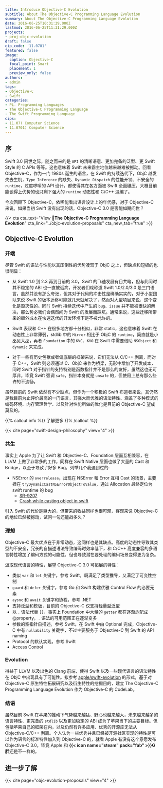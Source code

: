 ```yaml
---
title: Introduce Objective-C Evolution
subtitle: About The Objective-C Programming Language Evolution
summary: About The Objective-C Programming Language Evolution
date: 2016-06-25T10:31:29.000Z
lastmod: 2016-06-25T11:31:29.000Z
projects:
- proj-objc-evolution
draft: false
cip_code: '11.0701'
featured: false
image:
  caption: Objective-C
  focal_point: Smart
  placement: 1
  preview_only: false
authors:
- admin
tags:
- Objective-C
- Swift
categories:
- PL. Programming Languages
- The Objective-C Programming Language
- The Swift Programming Language
cips:
- 11.07) Computer Science
- 11.0701) Computer Science
---
```


## 序

Swift 3.0 问世之际，随之而来的是 `API` 的清晰语意、更加完备的泛型、更 Swift Style 的 C APIs 等等。这也意味着 Swift 未来霸主地位越来越难被撼动。回看 Objective-C，作为一门 1980s 诞生的语言，在 Swift 的持续迭代下，ObjC 越发失去生机，`Type Inference` 的缺失、`Dynamic Dispatch` 的性能开销、不安全的 `runtime`，过度啰嗦的 API 设计，都使得其在各方面被 Swift 全面碾压，大概目前能谈得上优势的也只剩下强大的 `runtime` 动态性和 C/C++ 混编了。

今次回顾下 Objective-C，依稀能看出语言设计上的年代感，对于 Objective-C 来说，如果当初 Swift 没有出现的话，Objective-C 3.0 是否能如期问世？

{{< cta cta_text="View **The Objective-C Programming Language Evolution**" cta_link="../objc-evolution-proposals" cta_new_tab="true" >}}

## Objective-C Evolution

### 开端

尽管 Swift 的语法与性能以其压倒性的优势凌驾于 ObjC 之上，但缺点和短板的也很明显：

- 从 Swift 1.0 到 2.3 再到目前的 3.0，Swift 的飞速发展有目共睹，但与此同时其不稳定的 ABI 也一直被诟病，开发者们戏称道 Swift 1.0/2.0/3.0 是三门语言，虽然并没有那么夸张，但其对于代码的冲击性是确确实实的，对于小型团队来说 Swift 的版本迁移可能就几天就解决了，然而对大型项目来说，这个变化是毁灭性的。同时 Swift 持续迭代中产生的 `bug`、`issue` 并不能被很快的解决，那么势必我们会偶然间为 Swift 的发展而踩坑。通常来说，这些迁移所带来的额外成本在快速迭代的开发环境下是不被允许的。

- Swift 表现和 C++ 在很多地方都十分相似，非常 static，这也意味着 Swift 在动态性上非常薄弱，stdlib 中的 `Mirror` 相比于 ObjC 的 `runtime`，简直就是小巫见大巫，再者 `Foundation` 中的 `KVC`、`KVO` 在 Swift 中需要借助 `NSObject` 和 `dynamic` 来完成。

- 对于一些有历史包袱或者偏底层的框架来说，它们无法从 C/C++ 剥离，而对于 C++，Swift 则必须通过 C、ObjC 来作为桥梁，无形中增加了开发成本，同时 Swift 对于指针的支持特别是函数指针并不是那么的友好，虽然这也无可厚非，毕竟 Swift 强调 `safe`，指针本身就是 `unsafe` 的，但使用上总有那么些许的不流畅。

虽然目前的 Swift 依然有不少缺点，但作为一个积极的 Swift 布道者来说，其仍然是我目前为止评价最高的一门语言，其强大而优雅的语法特性、涵盖了多种模式的编码环境、内存管理哲学、以及针对性能所做的优化是目前的 Objective-C 望成莫及的。

{{% callout info %}} 了解更多 {{% /callout %}}

{{< cite page="swift-design-philosophy" view="4" >}} 


### 共生

事实上 Apple 为了让 Swift 和 Objective-C、Foundation 层面互相兼容，在 LLVM 上做了非常多的工作，同样在 Swift Native 层面也做了大量的 Cast 和 Bridge，以至于导致了好多 Bug，列举几个我遇到过的:

- NSError 的 `overrelease`，出现在 NSError 和 Error 互相 Cast 的场景，主要挂在 `tryDynamicCastNSErrorObjectToValue`，通过 Allocation 最终定位为 swift runtime 的 bug
    - [SR-9207](https://bugs.swift.org/browse/SR-9207)
    - [Crash while casting object in swift](https://stackoverflow.com/questions/62410980/crash-while-casting-object-in-swift)

引入 Swift 的代价是巨大的，但带来的收益同样也很可观，客观来说 Objective-C 的地位已然被撼动，试问一句还能战多久？


### 理想

Objective-C 最大优点在于非常动态，这同样也是其缺点。高度的动态性导致其类型的不安全，冗长的自描述语法导致编码时效率低下，和 C/C++ 高度兼容的多语言特性增加了编码方式的可能性，但也导致潜在要处理的编码场景变得更为复杂。

汲取现代语言的特性，展望 Objective-C 3.0 可拓展的特性： 

- 类似 `var` 和 `let` 关键字，参考 Swift，既满足了类型推导，又满足了可变性控制
- `guard` 和 `defer` 关键字，参考 Go 和 Swift  构建优雅 Control Flow 的必要元素
- `aysnc` 和 `await` 关键字和协程，参考 .NET
- 支持泛型和模版，目前的 Objective-C 仅支持轻量型泛型
- 以 `.` 语法代替 `[]`，事实上 Foundation 中大量的 `getter` 都在逐渐适配成 @property，`.` 语法的可用范围正在逐渐变多
- 参数的空指针自描述，参考 Swift，在 Swift 中由 Optional 完成，Objective-C 中有 `nullability` 关键字，不过主要服务于 Objective-C 到 Swift 的 API naming
- Protocol 的默认实现，参考 Swift
- Access Control

### Evolution

得益于 LLVM 以及出色的 Clang 前端，使得 Swift 以及一些现代语言的语法特性在 ObjC 中出现具有了可能性。拟参考 [apple/swift-evolution](https://github.com/apple/swift-evolution) 的形式，基于对 Objective-C 原生特性拓展研究以及衍生特性的挖掘目的，建立 The Objective-C Programming Language Evolution 作为 Objective-C 的 CodeLab。


### 结语

虽然目前 Swift 在苹果的推动下气势越来越猛、野心也越来越大，未来越来越多的语言特性、更完备的 `stdlib` 以及更加稳定的 ABI 成为了苹果当下的主要目标。但包括苹果自己的框架在内，以及仍然有许多应用、优秀的开源库无法从 Objective-C/C++ 剥离。个人认为一些优秀并且已经被开源社区实现的特性是可以作为语言的标准特性加入到 Objective-C 的，就看 Apple 有没有这个意愿发布 Objective-C 3.0，毕竟 Apple 和 **{{< icon name="steam" pack="fab" >}}G 胖**还是不一样的。


## 进一步了解

{{< cite page="objc-evolution-proposals" view="4" >}}